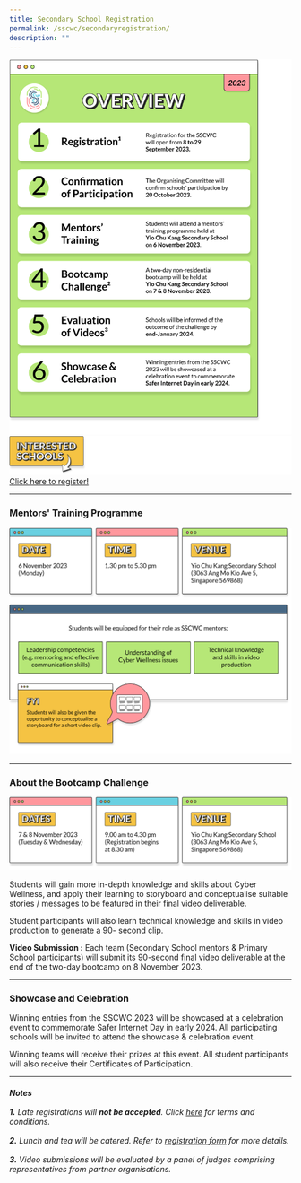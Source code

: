 ```yaml
---
title: Secondary School Registration
permalink: /sscwc/secondaryregistration/
description: ""
---
```

![Sec Sch Overview](/images/Sscwc/secsch_overview.png)
![Interested Schools](/images/Sscwc/interestedschools_.png)
<a href="https://go.gov.sg/sscwc2023regsec/">Click here to register!</a>

---

### **Mentors' Training Programme**

![Mentors' training](/images/Sscwc/secsch_mentor%20details.png)

---

### **About the Bootcamp Challenge** 
![Bootcamp Details](/images/Sscwc/bootcamp%20details.png)

Students will gain more in-depth knowledge and skills about Cyber Wellness, and apply their learning to storyboard and conceptualise suitable stories / messages to be featured in their final video deliverable.

Student participants will also learn technical knowledge and skills in video production to generate a 90- second clip.

**Video Submission :** Each team (Secondary School mentors &amp; Primary School participants) will submit its 90-second final video deliverable at the end of the two-day bootcamp on 8 November 2023. 

---

### **Showcase and Celebration** 
Winning entries from the SSCWC 2023 will be showcased at a celebration event to commemorate Safer Internet Day in early 2024. All participating schools will be invited to attend the showcase &amp; celebration event.

Winning teams will receive their prizes at this event. All student participants will also receive their Certificates of Participation. 

---

###### **Notes** <br><br>**1.** Late registrations will **not be accepted**. Click [here](google.com) for terms and conditions.<br><br>**2.** Lunch and tea will be catered. Refer to [registration form](https://go.gov.sg/sscwc2023regsec/) for more details. <br><br>**3.** Video submissions will be evaluated by a panel of judges comprising representatives from partner organisations.